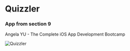 # Quizzler
### App from section 9
Angela YU - The Complete iOS App Development Bootcamp

![Quizzler]()

